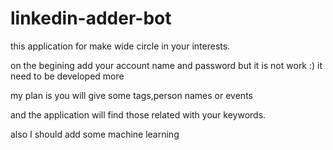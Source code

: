 # linkedin-adder-bot
 this application for make wide circle in your interests.
 
on the begining add your account name and password but it is not work :) it need to be developed more 

my plan is you will give some tags,person names or events

and the application will find those related with your keywords.

also I should add some machine learning
